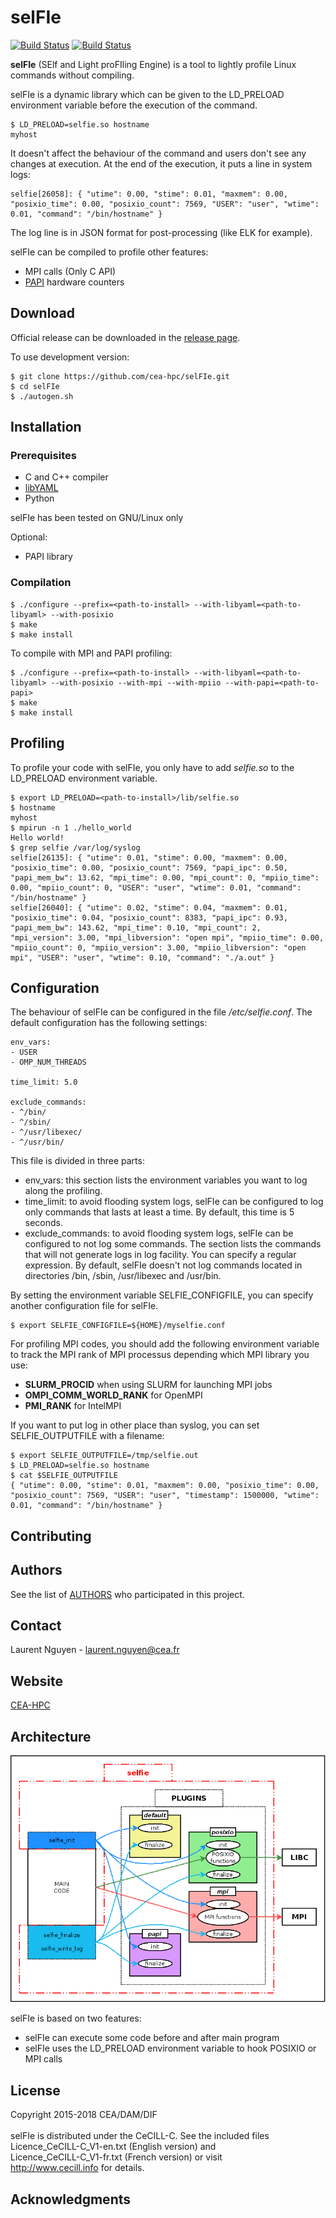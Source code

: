 # selFIe                                                                        

[![Build Status](https://travis-ci.org/cea-hpc/selFIe.svg?branch=master)](https://travis-ci.org/cea-hpc/selFIe)
[![Build Status](https://travis-ci.org/cea-hpc/selFIe.svg?branch=dev)](https://travis-ci.org/cea-hpc/selFIe)

**selFIe** (SElf and Light proFIling Engine) is a tool to lightly profile Linux commands without compiling.

selFIe is a dynamic library which can be given to the LD_PRELOAD environment variable before the execution of the command.

```
$ LD_PRELOAD=selfie.so hostname
myhost
```
It doesn't affect the behaviour of the command and users don't see any changes at execution. At the end of the execution, it puts a line in system logs:
```
selfie[26058]: { "utime": 0.00, "stime": 0.01, "maxmem": 0.00, "posixio_time": 0.00, "posixio_count": 7569, "USER": "user", "wtime": 0.01, "command": "/bin/hostname" }
```
The log line is in JSON format for post-processing (like ELK for example).

selFIe can be compiled to profile other features:
* MPI calls (Only C API)
* [PAPI](http://icl.cs.utk.edu/papi/overview/) hardware counters 

## Download

Official release can be downloaded in the [release page](https://github.com/cea-hpc/selFIe/releases).

To use development version:
```
$ git clone https://github.com/cea-hpc/selFIe.git
$ cd selFIe
$ ./autogen.sh
```

## Installation

### Prerequisites

* C and C++ compiler
* [libYAML](http://pyyaml.org/wiki/LibYAML)
* Python

selFIe has been tested on GNU/Linux only

Optional:
* PAPI library

### Compilation

```
$ ./configure --prefix=<path-to-install> --with-libyaml=<path-to-libyaml> --with-posixio 
$ make                                  
$ make install                          
```                                     
To compile with MPI and PAPI profiling:
```
$ ./configure --prefix=<path-to-install> --with-libyaml=<path-to-libyaml> --with-posixio --with-mpi --with-mpiio --with-papi=<path-to-papi>
$ make                                  
$ make install                          
```                                     

## Profiling
To profile your code with selFIe, you only have to add *selfie.so* to the LD_PRELOAD environment variable.
```
$ export LD_PRELOAD=<path-to-install>/lib/selfie.so
$ hostname
myhost
$ mpirun -n 1 ./hello_world
Hello world!
$ grep selfie /var/log/syslog
selfie[26135]: { "utime": 0.01, "stime": 0.00, "maxmem": 0.00, "posixio_time": 0.00, "posixio_count": 7569, "papi_ipc": 0.50, "papi_mem_bw": 13.62, "mpi_time": 0.00, "mpi_count": 0, "mpiio_time": 0.00, "mpiio_count": 0, "USER": "user", "wtime": 0.01, "command": "/bin/hostname" }
selfie[26040]: { "utime": 0.02, "stime": 0.04, "maxmem": 0.01, "posixio_time": 0.04, "posixio_count": 8383, "papi_ipc": 0.93, "papi_mem_bw": 143.62, "mpi_time": 0.10, "mpi_count": 2, "mpi_version": 3.00, "mpi_libversion": "open mpi", "mpiio_time": 0.00, "mpiio_count": 0, "mpiio_version": 3.00, "mpiio_libversion": "open mpi", "USER": "user", "wtime": 0.10, "command": "./a.out" }
```
## Configuration
The behaviour of selFIe can be configured in the file *<path-to-install>/etc/selfie.conf*. The default configuration has the following settings:
```
env_vars:
- USER
- OMP_NUM_THREADS

time_limit: 5.0

exclude_commands:
- ^/bin/
- ^/sbin/
- ^/usr/libexec/
- ^/usr/bin/

```
This file is divided in three parts:
* env_vars: this section lists the environment variables you want to log along the profiling.
* time_limit: to avoid flooding system logs, selFIe can be configured to log only commands that lasts at least a time. By default, this time is 5 seconds.
* exclude_commands: to avoid flooding system logs, selFIe can be configured to not log some commands. The section lists the commands that will not generate logs in log facility. You can specify a regular expression. By default, selFIe doesn't not log commands located in directories /bin, /sbin, /usr/libexec and /usr/bin.

By setting the environment variable SELFIE_CONFIGFILE, you can specify another configuration file for selFIe.

```
$ export SELFIE_CONFIGFILE=${HOME}/myselfie.conf
```
For profiling MPI codes, you should add the following environment variable to track the MPI rank of MPI processus depending which MPI library you use:
* **SLURM_PROCID** when using SLURM for launching MPI jobs
* **OMPI_COMM_WORLD_RANK** for OpenMPI
* **PMI_RANK** for IntelMPI

If you want to put log in other place than syslog, you can set SELFIE_OUTPUTFILE with a filename:

```
$ export SELFIE_OUTPUTFILE=/tmp/selfie.out
$ LD_PRELOAD=selfie.so hostname
$ cat $SELFIE_OUTPUTFILE
{ "utime": 0.00, "stime": 0.01, "maxmem": 0.00, "posixio_time": 0.00, "posixio_count": 7569, "USER": "user", "timestamp": 1500000, "wtime": 0.01, "command": "/bin/hostname" }
```

## Contributing
## Authors
See the list of [AUTHORS](AUTHORS) who participated in this project.
## Contact

Laurent Nguyen - <laurent.nguyen@cea.fr>

## Website

[CEA-HPC](http://www-hpc.cea.fr/)

## Architecture

![alt tag](share/doc/selfie_architecture.png)

selFIe is based on two features:
* selFIe can execute some code before and after main program
* selFIe uses the LD_PRELOAD environment variable to hook POSIXIO or MPI calls

## License

Copyright 2015-2018 CEA/DAM/DIF<br />
<br />
selFIe is distributed under the CeCILL-C. See the included files <br />
Licence_CeCILL-C_V1-en.txt (English version) and <br />
Licence_CeCILL-C_V1-fr.txt (French version) or visit  <br />
http://www.cecill.info for details.

## Acknowledgments
